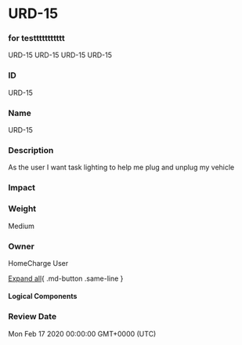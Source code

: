 

# URD-15
### for testtttttttttt
URD-15
URD-15
URD-15
URD-15

### ID

URD-15

### Name

URD-15

### Description

As the user I want task lighting to help me plug and unplug my vehicle

### Impact



### Weight

Medium

### Owner

HomeCharge User

[Expand all](#){ .md-button .same-line }

#### Logical Components


    



### Review Date

Mon Feb 17 2020 00:00:00 GMT+0000 (UTC)

